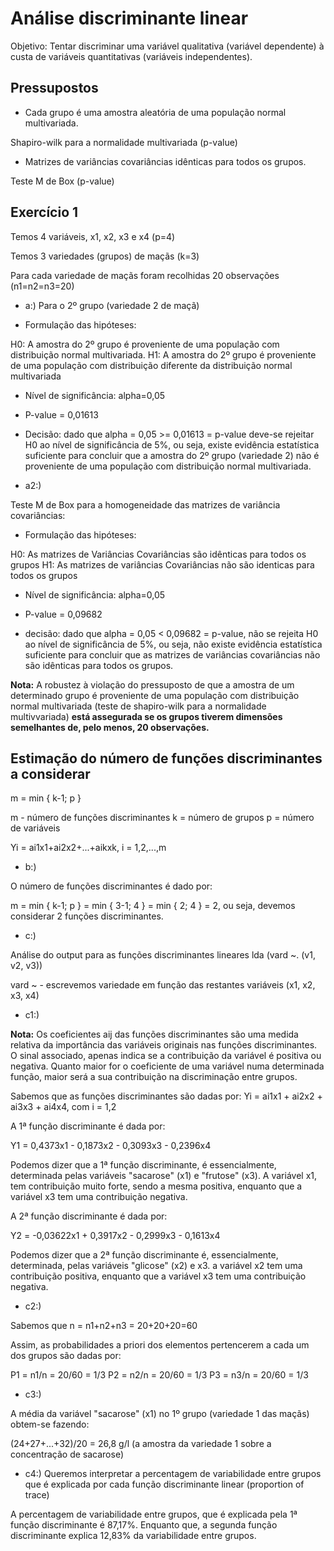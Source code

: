 # Análise discriminante linear

Objetivo: Tentar discriminar uma variável qualitativa (variável dependente) à custa de variáveis quantitativas (variáveis independentes).

## Pressupostos

- Cada grupo é uma amostra aleatória de uma população normal multivariada.

Shapiro-wilk para a normalidade multivariada (p-value)

- Matrizes de variâncias covariâncias idênticas para todos os grupos.

Teste M de Box (p-value)

## Exercício 1

Temos 4 variáveis, x1, x2, x3 e x4 (p=4)

Temos 3 variedades (grupos) de maçãs (k=3)

Para cada variedade de maçãs foram recolhidas 20 observações (n1=n2=n3=20)

- a:)
Para o 2º grupo (variedade 2 de maçã)

- Formulação das hipóteses:

H0: A amostra do 2º grupo é proveniente de uma população com distribuição normal multivariada.
H1: A amostra do 2º grupo é proveniente de uma população com distribuição diferente da distribuição normal multivariada

- Nível de significância: alpha=0,05
- P-value = 0,01613
- Decisão: dado que alpha = 0,05 >= 0,01613 = p-value deve-se rejeitar H0 ao nível de significância de 5%, ou seja, existe evidência estatística suficiente para concluir que a amostra do 2º grupo (variedade 2) não é proveniente de uma população com distribuição normal multivariada.

- a2:)

Teste M de Box para a homogeneidade das matrizes de variância covariâncias:

- Formulação das hipóteses:

H0: As matrizes de Variâncias Covariâncias são idênticas para todos os grupos
H1: As matrizes de variâncias Covariâncias não são identicas para todos os grupos

- Nível de significância: alpha=0,05

- P-value = 0,09682

- decisão: dado que alpha = 0,05 < 0,09682 = p-value, não se rejeita H0 ao nível de significância de 5%, ou seja, não existe evidência estatística suficiente para concluir que as matrizes de variâncias covariâncias não são idênticas para todos os grupos.

**Nota:** A robustez à violação do pressuposto de que a amostra de um determinado grupo é proveniente de uma população com distribuição normal multivariada (teste de shapiro-wilk para a normalidade multivvariada) **está assegurada se os grupos tiverem dimensões semelhantes de, pelo menos, 20 observações.**

## Estimação do número de funções discriminantes a considerar

m = min { k-1; p }

m - número de funções discriminantes
k = número de grupos
p = número de variáveis

Yi = ai1x1+ai2x2+...+aikxk, i = 1,2,...,m

- b:)

O número de funções discriminantes é dado por:

m = min { k-1; p } = min { 3-1; 4 } = min { 2; 4 } = 2, ou seja, devemos considerar 2 funções discriminantes.

- c:)

Análise do output para as funções discriminantes lineares lda (vard ~.  (v1, v2, v3))

vard ~ - escrevemos variedade em função das restantes variáveis (x1, x2, x3, x4)

- c1:)

**Nota:** Os coeficientes aij das funções discriminantes são uma medida relativa da importância das variáveis originais nas funções discriminantes. O sinal associado, apenas indica se a contribuição da variável é positiva ou negativa. Quanto maior for o coeficiente de uma variável numa determinada função, maior será a sua contribuição na discriminação entre grupos.

Sabemos que as funções discriminantes são dadas por: Yi  = ai1x1 + ai2x2 + ai3x3 + ai4x4, com i = 1,2

A 1ª função discriminante é dada por:

Y1 =  0,4373x1 - 0,1873x2 - 0,3093x3 - 0,2396x4

Podemos dizer que a 1ª função discriminante, é essencialmente, determinada pelas variáveis "sacarose" (x1) e "frutose" (x3). A variável x1, tem contribuição muito forte, sendo a mesma positiva, enquanto que a variável x3 tem uma contribuição negativa.

A 2ª função discriminante é dada por:

Y2 = -0,03622x1 + 0,3917x2 - 0,2999x3 - 0,1613x4

Podemos dizer que a 2ª função discriminante é, essencialmente, determinada, pelas variáveis "glicose" (x2) e x3. a variável x2 tem uma contribuição positiva, enquanto que a variável x3 tem uma contribuição negativa.

- c2:)

Sabemos que n = n1+n2+n3 = 20+20+20=60

Assim, as probabilidades a priori dos elementos pertencerem a cada um dos grupos são dadas por:

P1 = n1/n = 20/60 = 1/3
P2 = n2/n = 20/60 = 1/3
P3 = n3/n = 20/60 = 1/3

- c3:)

A média da variável "sacarose" (x1) no 1º grupo (variedade 1 das maçãs) obtem-se fazendo:

(24+27+...+32)/20 = 26,8 g/l (a amostra da variedade 1 sobre a concentração de sacarose)

- c4:)
Queremos interpretar a percentagem de variabilidade entre grupos que é explicada por cada função discriminante linear (proportion of trace)

A percentagem de variabilidade entre grupos, que é explicada pela 1ª função discriminante é 87,17%. Enquanto que, a segunda função discriminante explica 12,83% da variabilidade entre grupos.

